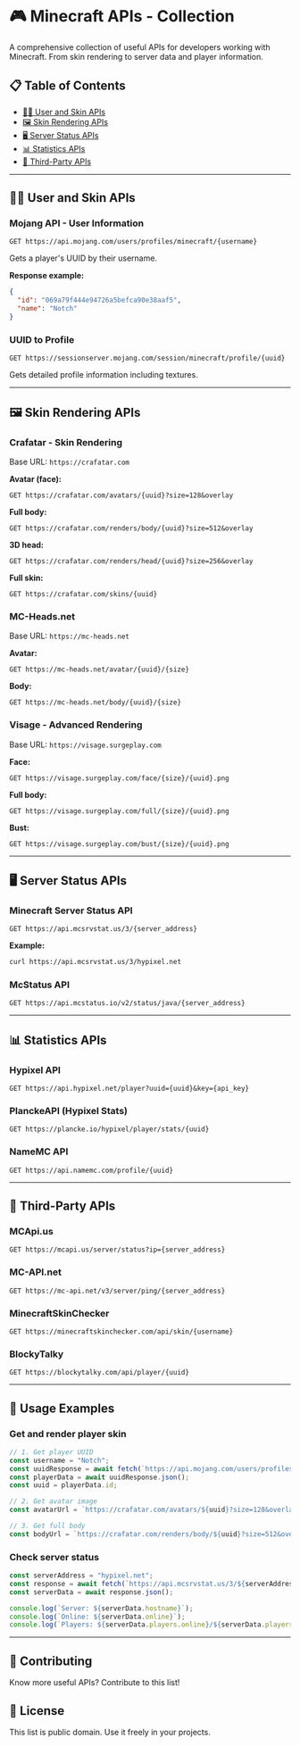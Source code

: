 # 🎮 Minecraft APIs - Collection

A comprehensive collection of useful APIs for developers working with Minecraft. From skin rendering to server data and player information.

## 📋 Table of Contents

- [🧑‍💼 User and Skin APIs](#-user-and-skin-apis)
- [🖼️ Skin Rendering APIs](#️-skin-rendering-apis)
- [🖥️ Server Status APIs](#️-server-status-apis)
- [📊 Statistics APIs](#-statistics-apis)
- [📱 Third-Party APIs](#-third-party-apis)

---

## 🧑‍💼 User and Skin APIs

### Mojang API - User Information
```
GET https://api.mojang.com/users/profiles/minecraft/{username}
```
Gets a player's UUID by their username.

**Response example:**
```json
{
  "id": "069a79f444e94726a5befca90e38aaf5",
  "name": "Notch"
}
```

### UUID to Profile
```
GET https://sessionserver.mojang.com/session/minecraft/profile/{uuid}
```
Gets detailed profile information including textures.

---

## 🖼️ Skin Rendering APIs

### Crafatar - Skin Rendering
Base URL: `https://crafatar.com`

**Avatar (face):**
```
GET https://crafatar.com/avatars/{uuid}?size=128&overlay
```

**Full body:**
```
GET https://crafatar.com/renders/body/{uuid}?size=512&overlay
```

**3D head:**
```
GET https://crafatar.com/renders/head/{uuid}?size=256&overlay
```

**Full skin:**
```
GET https://crafatar.com/skins/{uuid}
```

### MC-Heads.net
Base URL: `https://mc-heads.net`

**Avatar:**
```
GET https://mc-heads.net/avatar/{uuid}/{size}
```

**Body:**
```
GET https://mc-heads.net/body/{uuid}/{size}
```

### Visage - Advanced Rendering
Base URL: `https://visage.surgeplay.com`

**Face:**
```
GET https://visage.surgeplay.com/face/{size}/{uuid}.png
```

**Full body:**
```
GET https://visage.surgeplay.com/full/{size}/{uuid}.png
```

**Bust:**
```
GET https://visage.surgeplay.com/bust/{size}/{uuid}.png
```

---

## 🖥️ Server Status APIs

### Minecraft Server Status API
```
GET https://api.mcsrvstat.us/3/{server_address}
```

**Example:**
```bash
curl https://api.mcsrvstat.us/3/hypixel.net
```

### McStatus API
```
GET https://api.mcstatus.io/v2/status/java/{server_address}
```
---

## 📊 Statistics APIs

### Hypixel API
```
GET https://api.hypixel.net/player?uuid={uuid}&key={api_key}
```

### PlanckeAPI (Hypixel Stats)
```
GET https://plancke.io/hypixel/player/stats/{uuid}
```

### NameMC API
```
GET https://api.namemc.com/profile/{uuid}
```

---

## 📱 Third-Party APIs

### MCApi.us
```
GET https://mcapi.us/server/status?ip={server_address}
```

### MC-API.net
```
GET https://mc-api.net/v3/server/ping/{server_address}
```

### MinecraftSkinChecker
```
GET https://minecraftskinchecker.com/api/skin/{username}
```

### BlockyTalky
```
GET https://blockytalky.com/api/player/{uuid}
```

---

## 🔗 Usage Examples

### Get and render player skin

```javascript
// 1. Get player UUID
const username = "Notch";
const uuidResponse = await fetch(`https://api.mojang.com/users/profiles/minecraft/${username}`);
const playerData = await uuidResponse.json();
const uuid = playerData.id;

// 2. Get avatar image
const avatarUrl = `https://crafatar.com/avatars/${uuid}?size=128&overlay`;

// 3. Get full body
const bodyUrl = `https://crafatar.com/renders/body/${uuid}?size=512&overlay`;
```

### Check server status

```javascript
const serverAddress = "hypixel.net";
const response = await fetch(`https://api.mcsrvstat.us/3/${serverAddress}`);
const serverData = await response.json();

console.log(`Server: ${serverData.hostname}`);
console.log(`Online: ${serverData.online}`);
console.log(`Players: ${serverData.players.online}/${serverData.players.max}`);
```

---

## 🤝 Contributing

Know more useful APIs? Contribute to this list!

## 📄 License

This list is public domain. Use it freely in your projects.